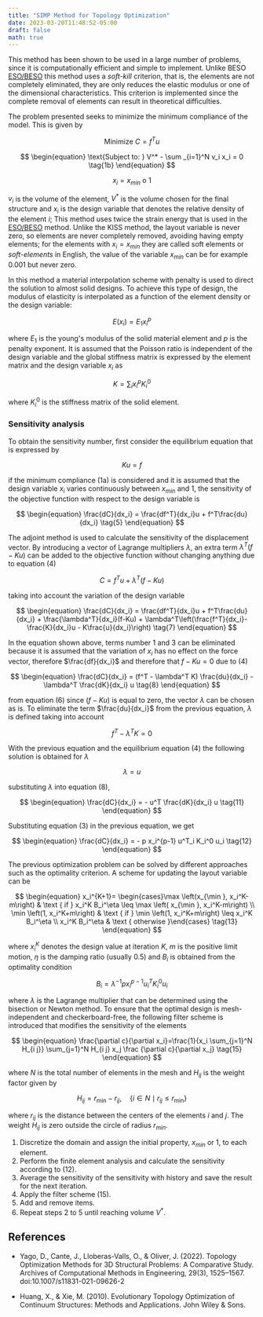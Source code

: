 ```yaml
---
title: "SIMP Method for Topology Optimization"
date: 2023-03-20T11:48:52-05:00
draft: false
math: true
---
```


This method has been shown to be used in a large number of problems, since it is computationally efficient and simple to implement. Unlike BESO [ESO/BESO](https://kssgarcia.github.io/es/posts/eso_beso/) this method uses a *soft-kill* criterion, that is, the elements are not completely eliminated, they are only reduces the elastic modulus or one of the dimensional characteristics. This criterion is implemented since the complete removal of elements can result in theoretical difficulties.

The problem presented seeks to minimize the minimum compliance of the model. This is given by

  
$$
\begin{equation}
\text{Minimize } C = f^T u
\tag{1a}
\end{equation}
$$

$$
\begin{equation}
\text{Subject to: } V^* - \sum _{i=1}^N v_i x_i = 0
\tag{1b}
\end{equation}
$$

$$
\begin{equation}
x_i = x_{min} \text{ o } 1
\tag{1c}
\end{equation}
$$


$v_i$ is the volume of the element, $V^*$ is the volume chosen for the final structure and $x_i$ is the design variable that denotes the relative density of the element $i$; This method uses twice the strain energy that is used in the [ESO/BESO](https://kssgarcia.github.io/en/posts/eso_beso/) method. Unlike the KISS method, the layout variable is never zero, so elements are never completely removed, avoiding having empty elements; for the elements with $x_i=x_{min}$ they are called soft elements or *soft-elements* in English, the value of the variable $x_{min}$ can be for example $0.001$ but never zero.

In this method a material interpolation scheme with penalty is used to direct the solution to almost solid designs. To achieve this type of design, the modulus of elasticity is interpolated as a function of the element density or the design variable:


$$
\begin{equation}
E(x_i) = E_1x_i^p
\tag{2}
\end{equation}
$$

  
where $E_1$ is the young's modulus of the solid material element and $p$ is the penalty exponent. It is assumed that the Poisson ratio is independent of the design variable and the global stiffness matrix is expressed by the element matrix and the design variable $x_i$ as
  

$$
\begin{equation}
K = \sum_i x_i^p K_i^0
\tag{3}
\end{equation}
$$

  
where $K^0_i$ is the stiffness matrix of the solid element.

### Sensitivity analysis

To obtain the sensitivity number, first consider the equilibrium equation that is expressed by


$$
\begin{equation}
Ku = f
\tag{4}
\end{equation}
$$


if the minimum compliance (1a) is considered and it is assumed that the design variable $x_i$ varies continuously between $x_{min}$ and $1$, the sensitivity of the objective function with respect to the design variable is
  

$$
\begin{equation}
\frac{dC}{dx_i} = \frac{df^T}{dx_i}u + f^T\frac{du}{dx_i}
\tag{5}
\end{equation}
$$
  

The adjoint method is used to calculate the sensitivity of the displacement vector. By introducing a vector of Lagrange multipliers $\lambda$, an extra term $\lambda^T(f-Ku)$ can be added to the objective function without changing anything due to equation (4)
  
$$
\begin{equation}
C = f^Tu + \lambda^T(f-Ku)
\tag{6}
\end{equation}
$$

taking into account the variation of the design variable
  

$$
\begin{equation}
\frac{dC}{dx_i} = \frac{df^T}{dx_i}u + f^T\frac{du}{dx_i} + \frac{\lambda^T}{dx_i}(f-Ku) + \lambda^T\left(\frac{f^T}{dx_i}-\frac{K}{dx_i}u - K\frac{u}{dx_i}\right)
\tag{7}
\end{equation}
$$


In the equation shown above, terms number 1 and 3 can be eliminated because it is assumed that the variation of $x_i$ has no effect on the force vector, therefore $\frac{df}{dx_i}$ and therefore that $f-Ku = 0$ due to (4)
  
$$
\begin{equation}
\frac{dC}{dx_i} = (f^T - \lambda^T K) \frac{du}{dx_i} - \lambda^T \frac{dK}{dx_i} u
\tag{8}
\end{equation}
$$


from equation (6) since $(f-Ku)$ is equal to zero, the vector $\lambda$ can be chosen as is. To eliminate the term $\frac{du}{dx_i}$ from the previous equation, $\lambda$ is defined taking into account


$$
\begin{equation}
f^T - \lambda^T K = 0
\tag{9}
\end{equation}
$$


With the previous equation and the equilibrium equation (4) the following solution is obtained for $\lambda$


$$
\begin{equation}
\lambda = u
\tag{10}
\end{equation}
$$


substituting $\lambda$ into equation (8),


$$
\begin{equation}
\frac{dC}{dx_i} = - u^T \frac{dK}{dx_i} u
\tag{11}
\end{equation}
$$


Substituting equation (3) in the previous equation, we get

  
$$
\begin{equation}
\frac{dC}{dx_i} = - p x_i^{p-1} u^T_i K_i^0 u_i
\tag{12}
\end{equation}
$$

  
The previous optimization problem can be solved by different approaches such as the optimality criterion. A scheme for updating the layout variable can be

$$
\begin{equation}
x_i^{K+1}= \begin{cases}\max \left(x_{\min }, x_i^K-m\right) & \text { if } x_i^K B_i^\eta \leq \max \left( x_{\min }, x_i^K-m\right) \\ \min \left(1, x_i^K+m\right) & \text { if } \min \left(1, x_i^K+m\right) \leq x_i^K B_i^\eta \\ x_i^K B_i^\eta & \text { otherwise }\end{cases}
\tag{13}
\end{equation}
$$

where $x_i^K$ denotes the design value at iteration $K$, $m$ is the positive limit motion, $\eta$ is the damping ratio (usually $0.5$) and $B_i$ is obtained from the optimality condition


$$
\begin{equation}
B_i = \lambda^{-1} p x_i^{p-1} u_i^T K_i^0 u_i
\tag{14}
\end{equation}
$$


where $\lambda$ is the Lagrange multiplier that can be determined using the bisection or Newton method. To ensure that the optimal design is mesh-independent and checkerboard-free, the following filter scheme is introduced that modifies the sensitivity of the elements


$$
\begin{equation}
\frac{\partial c}{\partial x_i}=\frac{1}{x_i \sum_{j=1}^N H_{i j}} \sum_{j=1}^N H_{i j} x_j \frac {\partial c}{\partial x_j}
\tag{15}
\end{equation}
$$

  
where $N$ is the total number of elements in the mesh and $H_{ij}$ is the weight factor given by
  

$$
\begin{equation}
H_{i j}=r_{\min }-r_{i j}, \quad\left\{i \in N \mid r_{i j} \leq r_{\min }\right\}
\tag{16}
\end{equation}
$$

where $r_{ij}$ is the distance between the centers of the elements $i$ and $j$. The weight $H_{ij}$ is zero outside the circle of radius $r_{min}$.


1. Discretize the domain and assign the initial property, $x_{min}$ or 1, to each element.
2. Perform the finite element analysis and calculate the sensitivity according to (12).
3. Average the sensitivity of the sensitivity with history and save the result for the next iteration.
4. Apply the filter scheme (15).
5. Add and remove items.
6. Repeat steps 2 to 5 until reaching volume $V^*$.

## References

- Yago, D., Cante, J., Lloberas-Valls, O., & Oliver, J. (2022). Topology Optimization Methods for 3D Structural Problems: A Comparative Study. Archives of Computational Methods in Engineering, 29(3), 1525–1567. doi:10.1007/s11831-021-09626-2

- Huang, X., & Xie, M. (2010). Evolutionary Topology Optimization of Continuum Structures: Methods and Applications. John Wiley & Sons.